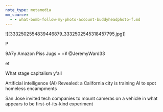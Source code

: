 ```yaml
---
note_type: metamedia
mm_source:
  - - what-bomb-follow-my-photo-account-buddyheadphoto-f.md
---
```


![[3332502554839446879_3332502545318457795.jpg]]

P

9A7y Amazon Piss Jugs =
=¥ @JeremyWard33

et

What stage capitalism y'all

Artificial intelligence (AI)
Revealed: a California city is training Al to
spot homeless encampments

San Jose invited tech companies to mount cameras on a vehicle in
what appears to be first-of-its-kind experiment


